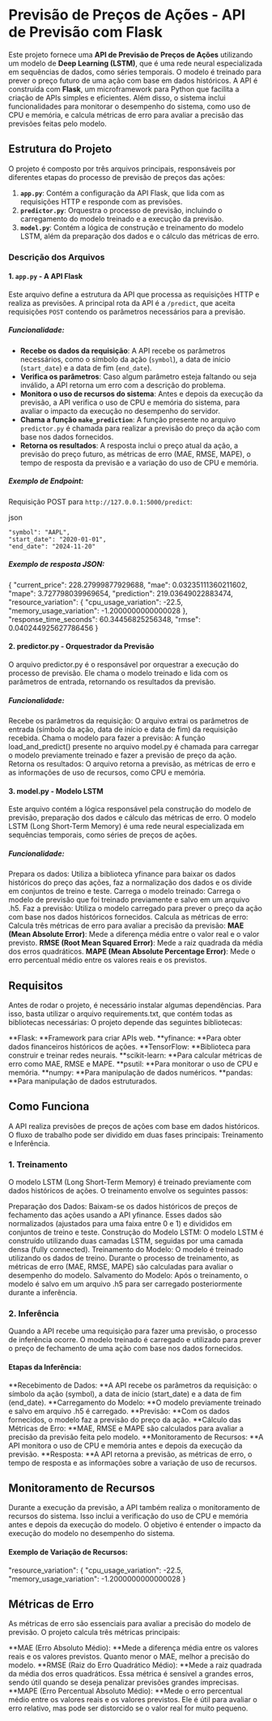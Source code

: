 # Previsão de Preços de Ações - API de Previsão com Flask

Este projeto fornece uma **API de Previsão de Preços de Ações** utilizando um modelo de **Deep Learning (LSTM)**, que é uma rede neural especializada em sequências de dados, como séries temporais. O modelo é treinado para prever o preço futuro de uma ação com base em dados históricos. A API é construída com **Flask**, um microframework para Python que facilita a criação de APIs simples e eficientes. Além disso, o sistema inclui funcionalidades para monitorar o desempenho do sistema, como uso de CPU e memória, e calcula métricas de erro para avaliar a precisão das previsões feitas pelo modelo.

## Estrutura do Projeto

O projeto é composto por três arquivos principais, responsáveis por diferentes etapas do processo de previsão de preços das ações:

1. **`app.py`**: Contém a configuração da API Flask, que lida com as requisições HTTP e responde com as previsões.
2. **`predictor.py`**: Orquestra o processo de previsão, incluindo o carregamento do modelo treinado e a execução da previsão.
3. **`model.py`**: Contém a lógica de construção e treinamento do modelo LSTM, além da preparação dos dados e o cálculo das métricas de erro.

### Descrição dos Arquivos

#### 1. `app.py` - A API Flask

Este arquivo define a estrutura da API que processa as requisições HTTP e realiza as previsões. A principal rota da API é a `/predict`, que aceita requisições `POST` contendo os parâmetros necessários para a previsão.

##### Funcionalidade:

- **Recebe os dados da requisição**: A API recebe os parâmetros necessários, como o símbolo da ação (`symbol`), a data de início (`start_date`) e a data de fim (`end_date`).
- **Verifica os parâmetros**: Caso algum parâmetro esteja faltando ou seja inválido, a API retorna um erro com a descrição do problema.
- **Monitora o uso de recursos do sistema**: Antes e depois da execução da previsão, a API verifica o uso de CPU e memória do sistema, para avaliar o impacto da execução no desempenho do servidor.
- **Chama a função `make_prediction`**: A função presente no arquivo `predictor.py` é chamada para realizar a previsão do preço da ação com base nos dados fornecidos.
- **Retorna os resultados**: A resposta inclui o preço atual da ação, a previsão do preço futuro, as métricas de erro (MAE, RMSE, MAPE), o tempo de resposta da previsão e a variação do uso de CPU e memória.

##### Exemplo de Endpoint:

Requisição POST para `http://127.0.0.1:5000/predict`:

json

    "symbol": "AAPL",
    "start_date": "2020-01-01",
    "end_date": "2024-11-20"


##### Exemplo de resposta JSON:

{
  "current_price": 228.27999877929688,
  "mae": 0.03235111360211602,
  "mape": 3.727798039969654,
  "prediction": 219.03649022883474,
  "resource_variation": {
    "cpu_usage_variation": -22.5,
    "memory_usage_variation": -1.2000000000000028
  },
  "response_time_seconds": 60.34456825256348,
  "rmse": 0.040244925627786456
}

#### 2. predictor.py - Orquestrador da Previsão
O arquivo predictor.py é o responsável por orquestrar a execução do processo de previsão. Ele chama o modelo treinado e lida com os parâmetros de entrada, retornando os resultados da previsão.

##### Funcionalidade:
Recebe os parâmetros da requisição: O arquivo extrai os parâmetros de entrada (símbolo da ação, data de início e data de fim) da requisição recebida.
Chama o modelo para fazer a previsão: A função load_and_predict() presente no arquivo model.py é chamada para carregar o modelo previamente treinado e fazer a previsão de preço da ação.
Retorna os resultados: O arquivo retorna a previsão, as métricas de erro e as informações de uso de recursos, como CPU e memória.

#### 3. model.py - Modelo LSTM
Este arquivo contém a lógica responsável pela construção do modelo de previsão, preparação dos dados e cálculo das métricas de erro. O modelo LSTM (Long Short-Term Memory) é uma rede neural especializada em sequências temporais, como séries de preços de ações.

##### Funcionalidade:
Prepara os dados: Utiliza a biblioteca yfinance para baixar os dados históricos do preço das ações, faz a normalização dos dados e os divide em conjuntos de treino e teste.
Carrega o modelo treinado: Carrega o modelo de previsão que foi treinado previamente e salvo em um arquivo .h5.
Faz a previsão: Utiliza o modelo carregado para prever o preço da ação com base nos dados históricos fornecidos.
Calcula as métricas de erro: Calcula três métricas de erro para avaliar a precisão da previsão:
**MAE (Mean Absolute Error)**: Mede a diferença média entre o valor real e o valor previsto.
**RMSE (Root Mean Squared Error)**: Mede a raiz quadrada da média dos erros quadráticos.
**MAPE (Mean Absolute Percentage Error)**: Mede o erro percentual médio entre os valores reais e os previstos.

## Requisitos
Antes de rodar o projeto, é necessário instalar algumas dependências. Para isso, basta utilizar o arquivo requirements.txt, que contém todas as bibliotecas necessárias:
O projeto depende das seguintes bibliotecas:

**Flask: **Framework para criar APIs web.
**yfinance: **Para obter dados financeiros históricos de ações.
**TensorFlow: **Biblioteca para construir e treinar redes neurais.
**scikit-learn: **Para calcular métricas de erro como MAE, RMSE e MAPE.
**psutil: **Para monitorar o uso de CPU e memória.
**numpy: **Para manipulação de dados numéricos.
**pandas: **Para manipulação de dados estruturados.

## Como Funciona
A API realiza previsões de preços de ações com base em dados históricos. O fluxo de trabalho pode ser dividido em duas fases principais: Treinamento e Inferência.

### 1. Treinamento
O modelo LSTM (Long Short-Term Memory) é treinado previamente com dados históricos de ações. O treinamento envolve os seguintes passos:

Preparação dos Dados: Baixam-se os dados históricos de preços de fechamento das ações usando a API yfinance. Esses dados são normalizados (ajustados para uma faixa entre 0 e 1) e divididos em conjuntos de treino e teste.
Construção do Modelo LSTM: O modelo LSTM é construído utilizando duas camadas LSTM, seguidas por uma camada densa (fully connected).
Treinamento do Modelo: O modelo é treinado utilizando os dados de treino. Durante o processo de treinamento, as métricas de erro (MAE, RMSE, MAPE) são calculadas para avaliar o desempenho do modelo.
Salvamento do Modelo: Após o treinamento, o modelo é salvo em um arquivo .h5 para ser carregado posteriormente durante a inferência.

### 2. Inferência
Quando a API recebe uma requisição para fazer uma previsão, o processo de inferência ocorre. O modelo treinado é carregado e utilizado para prever o preço de fechamento de uma ação com base nos dados fornecidos.

#### Etapas da Inferência:
**Recebimento de Dados: **A API recebe os parâmetros da requisição: o símbolo da ação (symbol), a data de início (start_date) e a data de fim (end_date).
**Carregamento do Modelo: **O modelo previamente treinado e salvo em arquivo .h5 é carregado.
**Previsão: **Com os dados fornecidos, o modelo faz a previsão do preço da ação.
**Cálculo das Métricas de Erro: **MAE, RMSE e MAPE são calculados para avaliar a precisão da previsão feita pelo modelo.
**Monitoramento de Recursos: **A API monitora o uso de CPU e memória antes e depois da execução da previsão.
**Resposta: **A API retorna a previsão, as métricas de erro, o tempo de resposta e as informações sobre a variação de uso de recursos.

## Monitoramento de Recursos
Durante a execução da previsão, a API também realiza o monitoramento de recursos do sistema. Isso inclui a verificação do uso de CPU e memória antes e depois da execução do modelo. O objetivo é entender o impacto da execução do modelo no desempenho do sistema.

#### Exemplo de Variação de Recursos:
"resource_variation": {
  "cpu_usage_variation": -22.5,
  "memory_usage_variation": -1.2000000000000028
}

## Métricas de Erro
As métricas de erro são essenciais para avaliar a precisão do modelo de previsão. O projeto calcula três métricas principais:

**MAE (Erro Absoluto Médio): **Mede a diferença média entre os valores reais e os valores previstos. Quanto menor o MAE, melhor a precisão do modelo.
**RMSE (Raiz do Erro Quadrático Médio): **Mede a raiz quadrada da média dos erros quadráticos. Essa métrica é sensível a grandes erros, sendo útil quando se deseja penalizar previsões grandes imprecisas.
**MAPE (Erro Percentual Absoluto Médio): **Mede o erro percentual médio entre os valores reais e os valores previstos. Ele é útil para avaliar o erro relativo, mas pode ser distorcido se o valor real for muito pequeno.